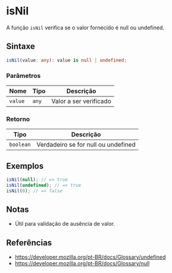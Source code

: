 # isNil

A função `isNil` verifica se o valor fornecido é null ou undefined.

## Sintaxe

```typescript
isNil(value: any): value is null | undefined;
```

### Parâmetros

| Nome    | Tipo    | Descrição                |
|---------|---------|--------------------------|
| `value` | `any`   | Valor a ser verificado   |

### Retorno

| Tipo      | Descrição                                 |
|-----------|-------------------------------------------|
| `boolean` | Verdadeiro se for null ou undefined        |

## Exemplos

```typescript
isNil(null); // => true
isNil(undefined); // => true
isNil(0); // => false
```

## Notas

* Útil para validação de ausência de valor.

## Referências

* https://developer.mozilla.org/pt-BR/docs/Glossary/undefined
* https://developer.mozilla.org/pt-BR/docs/Glossary/null